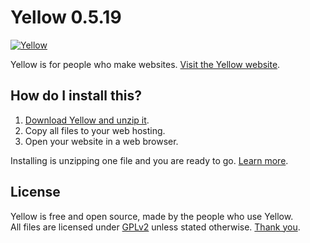Yellow 0.5.19
=============
[![Yellow](https://raw.githubusercontent.com/wiki/datenstrom/yellow/images/yellow.jpg)](http://datenstrom.se/yellow)

Yellow is for people who make websites. [Visit the Yellow website](http://datenstrom.se/yellow).

How do I install this?
----------------------
1. [Download Yellow and unzip it](https://github.com/datenstrom/yellow/archive/master.zip).  
2. Copy all files to your web hosting.  
3. Open your website in a web browser.

Installing is unzipping one file and you are ready to go. [Learn more](https://github.com/datenstrom/yellow/wiki).

License
-------
Yellow is free and open source, made by the people who use Yellow.  
All files are licensed under [GPLv2](http://opensource.org/licenses/GPL-2.0) unless stated otherwise.
[Thank you](https://github.com/datenstrom/yellow/wiki/Yellow-contributors).